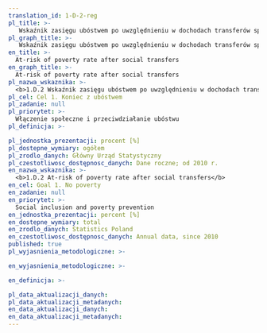 ```yaml
---
translation_id: 1-D-2-reg
pl_title: >-
   Wskaźnik zasięgu ubóstwem po uwzględnieniu w dochodach transferów społecznych
pl_graph_title: >-
   Wskaźnik zasięgu ubóstwem po uwzględnieniu w dochodach transferów społecznych
en_title: >-
  At-risk of poverty rate after social transfers
en_graph_title: >-
  At-risk of poverty rate after social transfers
pl_nazwa_wskaznika: >-
  <b>1.D.2 Wskaźnik zasięgu ubóstwem po uwzględnieniu w dochodach transferów społecznych</b>
pl_cel: Cel 1. Koniec z ubóstwem
pl_zadanie: null
pl_priorytet: >-
  Włączenie społeczne i przeciwdziałanie ubóstwu
pl_definicja: >-

pl_jednostka_prezentacji: procent [%]
pl_dostepne_wymiary: ogółem
pl_zrodlo_danych: Główny Urząd Statystyczny
pl_czestotliwosc_dostępnosc_danych: Dane roczne; od 2010 r.
en_nazwa_wskaznika: >-
  <b>1.D.2 At-risk of poverty rate after social transfers</b>
en_cel: Goal 1. No poverty
en_zadanie: null
en_priorytet: >-
  Social inclusion and poverty prevention
en_jednostka_prezentacji: percent [%]
en_dostepne_wymiary: total
en_zrodlo_danych: Statistics Poland
en_czestotliwosc_dostępnosc_danych: Annual data, since 2010
published: true
pl_wyjasnienia_metodologiczne: >-

en_wyjasnienia_metodologiczne: >-

en_definicja: >-

pl_data_aktualizacji_danych:
pl_data_aktualizacji_metadanych:
en_data_aktualizacji_danych:
en_data_aktualizacji_metadanych:
---
```

